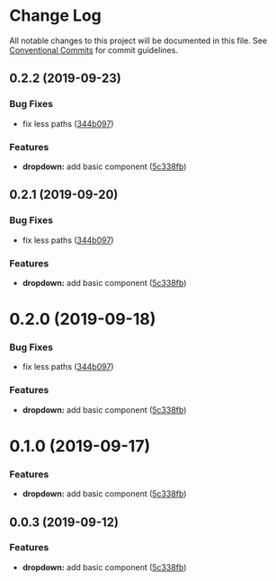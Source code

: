 # Change Log

All notable changes to this project will be documented in this file.
See [Conventional Commits](https://conventionalcommits.org) for commit guidelines.

## 0.2.2 (2019-09-23)


### Bug Fixes

* fix less paths ([344b097](https://github.com/synerise/ds/commit/344b097))


### Features

* **dropdown:** add basic component ([5c338fb](https://github.com/synerise/ds/commit/5c338fb))





## 0.2.1 (2019-09-20)


### Bug Fixes

* fix less paths ([344b097](https://github.com/synerise/ds/commit/344b097))


### Features

* **dropdown:** add basic component ([5c338fb](https://github.com/synerise/ds/commit/5c338fb))





# 0.2.0 (2019-09-18)


### Bug Fixes

* fix less paths ([344b097](https://github.com/synerise/synerise-design/commit/344b097))


### Features

* **dropdown:** add basic component ([5c338fb](https://github.com/synerise/synerise-design/commit/5c338fb))





# 0.1.0 (2019-09-17)


### Features

* **dropdown:** add basic component ([5c338fb](https://github.com/synerise/synerise-design/commit/5c338fb))





## 0.0.3 (2019-09-12)


### Features

* **dropdown:** add basic component ([5c338fb](https://github.com/synerise/synerise-design/commit/5c338fb))
